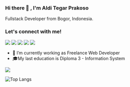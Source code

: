### Hi there 👋 , I'm Aldi Tegar Prakoso
Fullstack Developer from Bogor, Indonesia.

### Let's connect with me!
<p>
    <a href="https://arpracreative.netlify.app/" target="_blank"><img src="https://img.shields.io/badge/Website-https://arpracreative.netlify.app/-blue?" /></a>
    <a href="https://alditegarprakoso.github.io" target="_blank"><img src="https://img.shields.io/badge/Portfolio-https://alditegarprakoso.github.io/-blue?" /></a>
    <a href="https://www.linkedin.com/in/alditegarprakoso" target="_blank"><img src="https://img.shields.io/badge/LinkedIn-blue" /></a>
    <a href="https://web.facebook.com/atp99/" target="_blank"><img src="https://img.shields.io/badge/Facebook-blue" /></a>
    <a href="https://instagram.com/alditegarprakoso" target="_blank"><img src="https://img.shields.io/badge/Instagram_-blue" /></a>    
</p>

- 🔭 I’m currently working as Freelance Web Developer
- :mortar_board:My last education is Diploma 3 - Information System

<img src="https://github-readme-stats.vercel.app/api/?username=alditegarprakoso&show_icons=true&title_color=fffffff&icon_color=000000&text_color=000000%22%20alt=%22github%20stats"/>

![Top Langs](https://github-readme-stats.vercel.app/api/top-langs/?username=alditegarprakoso&layout=compact)

<!--
**alditegarprakoso/alditegarprakoso** is a ✨ _special_ ✨ repository because its `README.md` (this file) appears on your GitHub profile.

Here are some ideas to get you started:
-->
